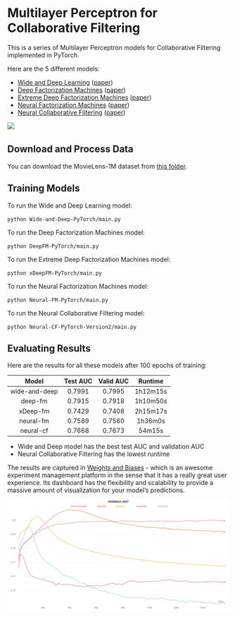 # Multilayer Perceptron for Collaborative Filtering

This is a series of Multilayer Perceptron models for Collaborative Filtering implemented in PyTorch.

Here are the 5 different models:

* [Wide and Deep Learning](https://github.com/khanhnamle1994/transfer-rec/tree/master/Multilayer-Perceptron-Experiments/Wide-and-Deep-PyTorch) ([paper](https://github.com/khanhnamle1994/transfer-rec/blob/master/Multilayer-Perceptron-Experiments/Wide-and-Deep-Learning-for-Recommendation-Systems.pdf))
* [Deep Factorization Machines](https://github.com/khanhnamle1994/transfer-rec/tree/master/Multilayer-Perceptron-Experiments/DeepFM-PyTorch) ([paper](https://github.com/khanhnamle1994/transfer-rec/blob/master/Multilayer-Perceptron-Experiments/DeepFM-A-Factorization-Machine-Based-Neural-Network-For-CTR-Prediction.pdf))
* [Extreme Deep Factorization Machines](https://github.com/khanhnamle1994/transfer-rec/tree/master/Multilayer-Perceptron-Experiments/xDeepFM-PyTorch) ([paper](https://github.com/khanhnamle1994/transfer-rec/blob/master/Multilayer-Perceptron-Experiments/xDeepFM-Combining-Explicit-and-Implicit-Feature-Interactions-For-Recommender-Systems.pdf))
* [Neural Factorization Machines](https://github.com/khanhnamle1994/transfer-rec/tree/master/Multilayer-Perceptron-Experiments/Neural-FM-PyTorch) ([paper](https://github.com/khanhnamle1994/transfer-rec/blob/master/Multilayer-Perceptron-Experiments/Neural-Factorization-Machines-For-Sparse-Predictive-Analytics.pdf))
* [Neural Collaborative Filtering](https://github.com/khanhnamle1994/transfer-rec/tree/master/Multilayer-Perceptron-Experiments/Neural-CF-PyTorch-Version2) ([paper](https://github.com/khanhnamle1994/transfer-rec/blob/master/Multilayer-Perceptron-Experiments/Neural-Collaborative-Filtering.pdf))

<img src="https://miro.medium.com/max/2000/1*lrj-BgrJWKUuIUQu8ZFDCg.png" width="1000">

## Download and Process Data
You can download the MovieLens-1M dataset from [this folder](https://github.com/khanhnamle1994/transfer-rec/tree/master/ml-1m).

## Training Models

To run the Wide and Deep Learning model:

```
python Wide-and-Deep-PyTorch/main.py
```

To run the Deep Factorization Machines model:

```
python DeepFM-PyTorch/main.py
```

To run the Extreme Deep Factorization Machines model:

```
python xDeepFM-PyTorch/main.py
```

To run the Neural Factorization Machines model:

```
python Neural-FM-PyTorch/main.py
```

To run the Neural Collaborative Filtering model:

```
python Neural-CF-PyTorch-Version2/main.py
```

## Evaluating Results

Here are the results for all these models after 100 epochs of training:

|     Model     | Test AUC | Valid AUC |  Runtime |
|:-------------:|:--------:|:---------:|:--------:|
| wide-and-deep |  0.7991  |   0.7995  | 1h12m15s |
|    deep-fm    |  0.7915  |   0.7918  | 1h10m50s |
|    xDeep-fm   |  0.7429  |   0.7408  | 2h15m17s |
|   neural-fm   |  0.7589  |   0.7560  |  1h36m0s |
|   neural-cf   |  0.7668  |   0.7673  |  54m15s  |

* Wide and Deep model has the best test AUC and validation AUC
* Neural Collaborative Filtering has the lowest runtime

The results are captured in [Weights and Biases](https://app.wandb.ai/khanhnamle1994/multi_layer_perceptron_collaborative_filtering) - which is an awesome experiment management platform in the sense that it has a really great user experience.
Its dashboard has the flexibility and scalability to provide a massive amount of visualization for your model’s predictions.

![validationAUC](MLP-Models-ValidAUC.png)